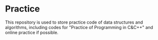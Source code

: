 # Practice
This repository is used to store practice code of data structures and algorithms, including codes for "Practice of Programming in C&amp;C++" and online practice if possible.
